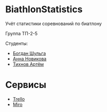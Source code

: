 # BiathlonStatistics
Учёт статистики соревнований по биатлону

Группа ТП-2-5

Студенты:
* [Богдан Шульга](https://github.com/AbodeOfTheSmokyCat)
* [Анна Новикова](https://github.com/annanovikova614)
* [Тихнов Артём](https://github.com/Artrtrt)

# Сервисы
* [Trello](https://clck.ru/33i9t7)
* [Miro](https://miro.com/app/board/uXjVPiTXVPE=/)